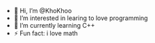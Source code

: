 - 👋 Hi, I’m @KhoKhoo
- 👀 I’m interested in learing to love programming 
- 🌱 I’m currently learning C++
- ⚡ Fun fact: i love math

<!---
KhoKhoo/KhoKhoo is a ✨ special ✨ repository because its `README.md` (this file) appears on your GitHub profile.
You can click the Preview link to take a look at your changes.
--->

